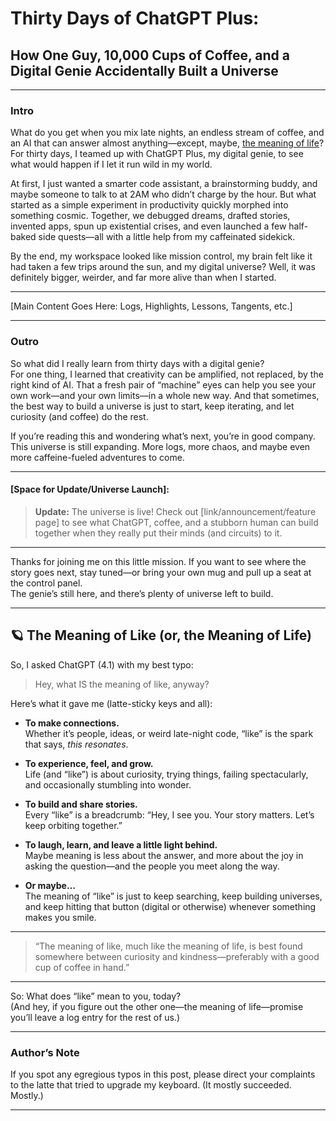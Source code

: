 # Thirty Days of ChatGPT Plus:  
## How One Guy, 10,000 Cups of Coffee, and a Digital Genie Accidentally Built a Universe

---

### Intro

What do you get when you mix late nights, an endless stream of coffee, and an AI that can answer almost anything—except, maybe, [the meaning of life](#the-meaning-of-like-or-the-meaning-of-life)? For thirty days, I teamed up with ChatGPT Plus, my digital genie, to see what would happen if I let it run wild in my world.

At first, I just wanted a smarter code assistant, a brainstorming buddy, and maybe someone to talk to at 2AM who didn’t charge by the hour. But what started as a simple experiment in productivity quickly morphed into something cosmic. Together, we debugged dreams, drafted stories, invented apps, spun up existential crises, and even launched a few half-baked side quests—all with a little help from my caffeinated sidekick.

By the end, my workspace looked like mission control, my brain felt like it had taken a few trips around the sun, and my digital universe? Well, it was definitely bigger, weirder, and far more alive than when I started.

---

[Main Content Goes Here: Logs, Highlights, Lessons, Tangents, etc.]

---

### Outro

So what did I really learn from thirty days with a digital genie?  
For one thing, I learned that creativity can be amplified, not replaced, by the right kind of AI. That a fresh pair of “machine” eyes can help you see your own work—and your own limits—in a whole new way. And that sometimes, the best way to build a universe is just to start, keep iterating, and let curiosity (and coffee) do the rest.

If you’re reading this and wondering what’s next, you’re in good company.  
This universe is still expanding. More logs, more chaos, and maybe even more caffeine-fueled adventures to come.

---

#### [Space for Update/Universe Launch]:

> **Update:** The universe is live! Check out [link/announcement/feature page] to see what ChatGPT, coffee, and a stubborn human can build together when they really put their minds (and circuits) to it.

---

Thanks for joining me on this little mission. If you want to see where the story goes next, stay tuned—or bring your own mug and pull up a seat at the control panel.  
The genie’s still here, and there’s plenty of universe left to build.

---

<a id="the-meaning-of-like-or-the-meaning-of-life"></a>

## 🪐 The Meaning of Like (or, the Meaning of Life)

So, I asked ChatGPT (4.1) with my best typo:  
> Hey, what IS the meaning of like, anyway?

Here’s what it gave me (latte-sticky keys and all):

- **To make connections.**  
  Whether it’s people, ideas, or weird late-night code, “like” is the spark that says, *this resonates*.

- **To experience, feel, and grow.**  
  Life (and “like”) is about curiosity, trying things, failing spectacularly, and occasionally stumbling into wonder.

- **To build and share stories.**  
  Every “like” is a breadcrumb: “Hey, I see you. Your story matters. Let’s keep orbiting together.”

- **To laugh, learn, and leave a little light behind.**  
  Maybe meaning is less about the answer, and more about the joy in asking the question—and the people you meet along the way.

- **Or maybe…**  
  The meaning of “like” is just to keep searching, keep building universes, and keep hitting that button (digital or otherwise) whenever something makes you smile.

---

> “The meaning of like, much like the meaning of life, is best found somewhere between curiosity and kindness—preferably with a good cup of coffee in hand.”

---

So: What does “like” mean to you, today?  
(And hey, if you figure out the other one—the meaning of life—promise you’ll leave a log entry for the rest of us.)

---

### Author’s Note

If you spot any egregious typos in this post, please direct your complaints to the latte that tried to upgrade my keyboard. (It mostly succeeded. Mostly.)

---